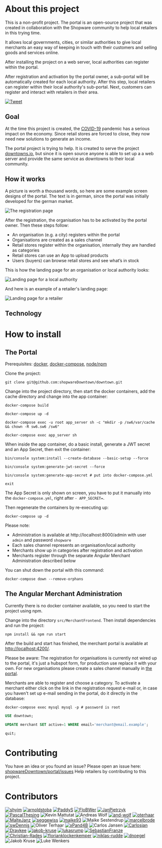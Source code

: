 # About this project

This is a non-profit project.
The portal is an open-source project that was created in collaboration with the Shopware community to help local retailers in this trying time.

It allows local governments, cities, or similar authorities to give local merchants an easy way of
keeping in touch with their customers and selling goods and services online.

After installing the project on a web server, local authorities can register within the portal.

After registration and activation by the portal owner, a sub-portal will be automatically created for each local authority.
After this step, local retailers can register within their local authority's sub-portal.
Next, customers can register and interact with retailers in their area.

[![Tweet](https://img.shields.io/twitter/url/http/shields.io.svg?style=social)](https://twitter.com/intent/tweet?text=Support%20your%20local%20merchants%21&url=https%3A%2F%2Fgithub.com%2FshopwareDowntown%2Fportal&via=ShopwareDevs&hashtags=Shopware6,community)

## Goal

At the time this project is created, the [COVID-19](https://en.wikipedia.org/wiki/Coronavirus_disease_2019) pandemic
has a serious impact on the economy. Since retail stores are forced to close, they now need new solutions to generate
an income.

The portal project is trying to help. It is created to serve the project [downtowns.io](https://downtowns.io/), but since
it is open source anyone is able to set up a a web server and provide the same service as downtowns to their local community. 

## How it works

A picture is worth a thousand words, so here are some example screen designs of the portal. The text is in german,
since the portal was initially developed for the german market.

![The registration page](readme_sc_registration.jpg?raw=true "The registration page") 

After the registration, the organisation has to be activated by the portal owner. Then these steps follow:


- An organisation (e.g. a city) registers within the portal
- Organisations are created as a sales channel
- Retail stores register within the organisation, internally they are handled as categories
- Retail stores can use an App to upload products
- Users (buyers) can browse retail stores and see what’s in stock
 
This is how the landing page for an organisation or local authority looks:

![Landing page for a local authority](readme_sc_lp_org.jpg?raw=true "Landing page for a local authority")

And here is an example of a retailer's landing page: 
 
![Landing page for a retailer](readme_sc_lp_retail.jpg?raw=true "Landing page for a retailer") 

## Technology

# How to install

## The Portal

Prerequisites: [docker](https://docs.docker.com/install/), [docker-compose](https://docs.docker.com/compose/install/), [node/npm](https://nodejs.org/en/download/) 

Clone the project:

```shell script
git clone git@github.com:shopwareDowntown/downtown.git
```

Change into the project directory, then start the docker containers, add the cache directory and change into the app container:

```shell script
docker-compose build
```

```shell script
docker-compose up -d
```

```shell script
docker-compose exec -u root app_server sh -c "mkdir -p /sw6/var/cache && chown -R sw6.sw6 /sw6"
```

```shell script
docker-compose exec app_server sh
```

When inside the app container, do a basic install, generate a JWT secret and an App Secret, then exit the container:

```shell script
bin/console system:install --create-database --basic-setup --force
```

```shell script
bin/console system:generate-jwt-secret --force
```

```shell script
bin/console system:generate-app-secret # put into docker-compose.yml 
```

```shell script
exit 
```

The App Secret is only shown on screen, you have to put it manually into the `docker-compose.yml`, right after `- APP_SECRET=`.

Then regenerate the containers by re-executing up:

```shell script
docker-compose up -d  
```

Please note:

- Administration is available at http://localhost:8000/admin with user `admin` and password `shopware`
- Each sales channel represents an organisation/local authority
- Merchants show up in categories after registration and activation
- Merchants register through the separate Angular Merchant Administration described below

You can shut down the portal with this command:

```shell script
docker-compose down --remove-orphans
```

## The Angular Merchant Administration

Currently there is no docker container available, so you need to start the project using npm.

Change into the directory `src/MerchantFrontend`. Then install dependencies and run the project: 

```shell script
npm install && npm run start
```

After the build and start has finished, the merchant portal is available at [http://localhost:4200/](http://localhost:4200/).

Please be aware: The registration for organisations is currently not wired up to the portal, it's just a hubspot form,
for production use replace it with your own. For new organisations please create a sales channel manually in [the portal](http://localhost:8000/admin).

Merchants are able to register and choose a category. To activate a merchant either click on the link in the registration request e-mail or,
in case you haven't set up e-mail sending in the portal, do it directly in the database:

```shell script
docker-compose exec mysql mysql -p # password is root
```

```sql
USE downtown;
```

```sql
UPDATE merchant SET active=1 WHERE email='merchant@email.example';
```

```sql
quit;
```

# Contributing

You have an idea or you found an issue? Please open an issue here: [shopwareDowntown/portal/issues](https://github.com/shopwareDowntown/portal/issues)
Help retailers by contributing to this project. 

# Contributors

[![shyim](avatars/shyim.png?raw=true "shyim")](https://github.com/shyim) [![arnoldstoba](avatars/arnoldstoba.png?raw=true "arnoldstoba")](https://github.com/arnoldstoba) [![PaddyS](avatars/paddys.png?raw=true "PaddyS")](https://github.com/PaddyS) [![FloBWer](avatars/flobwer.png?raw=true "FloBWer")](https://github.com/FloBWer) [![JanPietrzyk](avatars/janpietrzyk.png?raw=true "JanPietrzyk")](https://github.com/JanPietrzyk) [![PascalThesing](avatars/pascalthesing.png?raw=true "PascalThesing")](https://github.com/PascalThesing) ![Kevin Mattutat](avatars/kevin-mattutat-spaceparrots-dekevin-mattutat.png?raw=true "Kevin Mattutat") ![Andreas Wolf](avatars/a-wolf-shopware-comandreas-wolf.png?raw=true "Andreas Wolf") [![and-wolf](avatars/and-wolf.png?raw=true "and-wolf")](https://github.com/and-wolf) [![oterhaar](avatars/oterhaar.png?raw=true "oterhaar")](https://github.com/oterhaar) [![MalteJanz](avatars/maltejanz.png?raw=true "MalteJanz")](https://github.com/MalteJanz) [![seggewiss](avatars/seggewiss.png?raw=true "seggewiss")](https://github.com/seggewiss) [![maike93](avatars/maike93.png?raw=true "maike93")](https://github.com/maike93) ![Maike Sestendrup](avatars/m-sestendrup-shopware-commaike-sestendrup.png?raw=true "Maike Sestendrup") [![marcelbrode](avatars/marcelbrode.png?raw=true "marcelbrode")](https://github.com/marcelbrode) [![swDennis](avatars/swdennis.png?raw=true "swDennis")](https://github.com/swDennis) ![Oliver Terhaar](avatars/o-terhaar-shopware-comoliver-terhaar.png?raw=true "Oliver Terhaar") [![xPand4B](avatars/xpand4b.png?raw=true "xPand4B")](https://github.com/xPand4B) ![Carlos Jansen](avatars/c-jansen-shopware-comcarlos-jansen.png?raw=true "Carlos Jansen") [![Carlosjan](avatars/carlosjan.png?raw=true "Carlosjan")](https://github.com/Carlosjan) [![Draykee](avatars/draykee.png?raw=true "Draykee")](https://github.com/Draykee) [![jakob-kruse](avatars/jakob-kruse.png?raw=true "jakob-kruse")](https://github.com/jakob-kruse) [![lukasrump](avatars/lukasrump.png?raw=true "lukasrump")](https://github.com/lukasrump) [![SebastianFranze](avatars/sebastianfranze.png?raw=true "SebastianFranze")](https://github.com/SebastianFranze) [![Christian-Rades](avatars/christian-rades.png?raw=true "Christian-Rades")](https://github.com/Christian-Rades) [![florianklockenkemper](avatars/florianklockenkemper.png?raw=true "florianklockenkemper")](https://github.com/florianklockenkemper) [![niklas-rudde](avatars/niklas-rudde.png?raw=true "niklas-rudde")](https://github.com/niklas-rudde) [![dnoegel](avatars/dnoegel.png?raw=true "dnoegel")](https://github.com/dnoegel) ![Jakob Kruse](avatars/j-kruse-shopware-comjakob-kruse.png?raw=true "Jakob Kruse") ![Luke Wenkers](avatars/l-wenkers-shopware-comluke-wenkers.png?raw=true "Luke Wenkers") 
